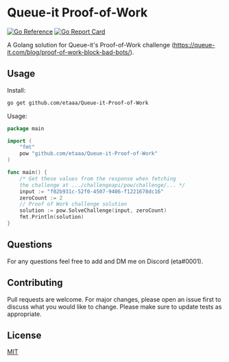 # Queue-it Proof-of-Work

[![Go Reference](https://pkg.go.dev/badge/github.com/etaaa/Queue-it-Proof-of-Work.svg)](https://pkg.go.dev/github.com/etaaa/Queue-it-Proof-of-Work)
[![Go Report Card](https://goreportcard.com/badge/github.com/etaaa/Queue-it-Proof-of-Work)](https://goreportcard.com/report/github.com/etaaa/Queue-it-Proof-of-Work)

A Golang solution for Queue-it's Proof-of-Work challenge (<https://queue-it.com/blog/proof-of-work-block-bad-bots/>).

## Usage

Install:
```bash
go get github.com/etaaa/Queue-it-Proof-of-Work
```
Usage:
```go
package main

import (
	"fmt"
	pow "github.com/etaaa/Queue-it-Proof-of-Work"
)

func main() {
	/* Get these values from the response when fetching
	the challenge at .../challengeapi/pow/challenge/... */
	input := "f02b931c-52f0-4507-9406-f1221678dc16"
	zeroCount := 2
	// Proof of Work challenge solution
	solution := pow.SolveChallenge(input, zeroCount)
	fmt.Println(solution)
}
```

## Questions
For any questions feel free to add and DM me on Discord (eta#0001).

## Contributing
Pull requests are welcome. For major changes, please open an issue first to discuss what you would like to change. Please make sure to update tests as appropriate.

## License
[MIT](https://choosealicense.com/licenses/mit/)
